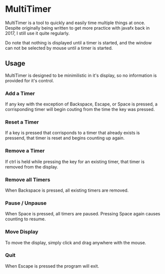 # MultiTimer
MultiTimer is a tool to quickly and easily time multiple things at once.
Despite originally being written to get more practice with javafx back in 2017, I still use it quite regularly.

Do note that nothing is displayed until a timer is started, and the window can not be selected by mouse until a timer is started.

## Usage

MultiTimer is designed to be minimilistic in it's display, so no information is provided for it's control.

### Add a Timer

If any key with the exception of Backspace, Escape, or Space is pressed, a corrisponding timer will begin couting from the time the key was pressed.

### Reset a Timer

If a key is pressed that corrisponds to a timer that already exists is pressend, that timer is reset and begins counting up again.

### Remove a Timer

If ctrl is held while pressing the key for an existing timer, that timer is removed from the display.

### Remove all Timers

When Backspace is pressed, all existing timers are removed.

### Pause / Unpause

When Space is pressed, all timers are paused.
Pressing Space again causes counting to resume.

### Move Display

To move the display, simply click and drag anywhere with the mouse.

### Quit

When Escape is pressed the program will exit.
